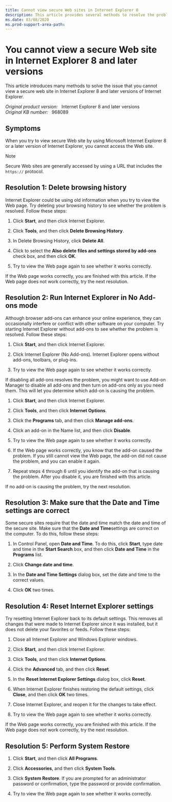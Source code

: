 ```yaml
---
title: Cannot view secure Web sites in Internet Explorer 8
description: This article provides several methods to resolve the problem of secure Web sites (https://) not displaying in Internet Explorer 8 and later versions of Internet Explorer.
ms.date: 03/08/2020
ms.prod-support-area-path: 
---
```

# You cannot view a secure Web site in Internet Explorer 8 and later versions

This article introduces many methods to solve the issue that you cannot view a secure web site in Internet Explorer 8 and later versions of Internet Explorer.

_Original product version:_ &nbsp; Internet Explorer 8 and later versions  
_Original KB number:_ &nbsp; 968089

## Symptoms

When you try to view secure Web site by using Microsoft Internet Explorer 8 or a later version of Internet Explorer, you cannot access the Web site.

> [!NOTE]
> Secure Web sites are generally accessed by using a URL that includes the `https://` protocol.

## Resolution 1: Delete browsing history

Internet Explorer could be using old information when you try to view the Web page. Try deleting your browsing history to see whether the problem is resolved. Follow these steps:

1. Click **Start**, and then click Internet Explorer.

2. Click **Tools**, and then click **Delete Browsing History**.

3. In Delete Browsing History, click **Delete All**.

4. Click to select the **Also delete files and settings stored by add-ons** check box, and then click **OK**.

5. Try to view the Web page again to see whether it works correctly.

If the Web page works correctly, you are finished with this article. If the Web page does not work correctly, try the next resolution.

## Resolution 2: Run Internet Explorer in No Add-ons mode

Although browser add-ons can enhance your online experience, they can occasionally interfere or conflict with other software on your computer. Try starting Internet Explorer without add-ons to see whether the problem is resolved. Follow these steps:

1. Click **Start**, and then click Internet Explorer.

2. Click Internet Explorer (No Add-ons). Internet Explorer opens without add-ons, toolbars, or plug-ins.

3. Try to view the Web page again to see whether it works correctly.

If disabling all add-ons resolves the problem, you might want to use Add-on Manager to disable all add-ons and then turn on add-ons only as you need them. This will let you determine which add-on is causing the problem.

1. Click **Start**, and then click Internet Explorer.

2. Click **Tools**, and then click **Internet Options**.

3. Click the **Programs** tab, and then click **Manage add-ons**.

4. Click an add-on in the Name list, and then click **Disable**.

5. Try to view the Web page again to see whether it works correctly.

6. If the Web page works correctly, you know that the add-on caused the problem. If you still cannot view the Web page, the add-on did not cause the problem, and you can enable it again.

7. Repeat steps 4 through 6 until you identify the add-on that is causing the problem. After you disable it, you are finished with this article.

If no add-on is causing the problem, try the next resolution.

## Resolution 3: Make sure that the Date and Time settings are correct

Some secure sites require that the date and time match the date and time of the secure site. Make sure that the **Date and Time**settings are correct on the computer. To do this, follow these steps:

1. In Control Panel, open **Date and Time**. To do this, click **Start**, type date and time in the **Start Search** box, and then click **Date and Time** in the **Programs** list.

2. Click **Change date and time**.

3. In the **Date and Time Settings** dialog box, set the date and time to the correct values.

4. Click **OK** two times.

## Resolution 4: Reset Internet Explorer settings

Try resetting Internet Explorer back to its default settings. This removes all changes that were made to Internet Explorer since it was installed, but it does not delete your favorites or feeds. Follow these steps:

1. Close all Internet Explorer and Windows Explorer windows.

2. Click **Start**, and then click Internet Explorer.

3. Click **Tools**, and then click **Internet Options**.

4. Click the **Advanced** tab, and then click **Reset**.

5. In the **Reset Internet Explorer Settings** dialog box, click **Reset**.

6. When Internet Explorer finishes restoring the default settings, click **Close**, and then click **OK** two times.

7. Close Internet Explorer, and reopen it for the changes to take effect.

8. Try to view the Web page again to see whether it works correctly.

If the Web page works correctly, you are finished with this article. If the Web page does not work correctly, try the next resolution.

## Resolution 5: Perform System Restore

1. Click **Start**, and then click **All Programs**.

2. Click **Accessories**, and then click **System Tools**.

3. Click **System Restore**. If you are prompted for an administrator password or confirmation, type the password or provide confirmation.

4. Try to view the Web page again to see whether it works correctly.
